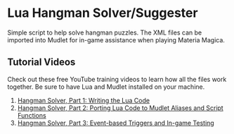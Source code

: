 # Lua Hangman Solver/Suggester
Simple script to help solve hangman puzzles. The XML files can be imported
into Mudlet for in-game assistance when playing Materia Magica.

## Tutorial Videos
Check out these free YouTube training videos to learn how all the files
work together. Be sure to have Lua and Mudlet installed on your machine.

1. [Hangman Solver, Part 1: Writing the Lua Code](https://youtu.be/_EDqCb1In84)
2. [Hangman Solver, Part 2: Porting Lua Code to Mudlet Aliases and Script Functions](https://youtu.be/QFfFovC-vt4)
3. [Hangman Solver, Part 3: Event-based Triggers and In-game Testing](https://youtu.be/E-r-Y3R2I5U)
